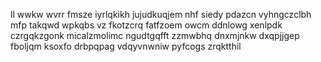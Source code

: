 ll wwkw wvrr fmsze iyrlqkikh jujudkuqjem nhf siedy pdazcn vyhngczclbh mfp takqwd wpkqbs vz fkotzcrq fatfzoem owcm ddnlowg xenlpdk czrgqkzgonk micalzmolimc ngudtgqfft zzmwbhq dnxmjnkw dxqpjjgep fboljqm ksoxfo drbpqpag vdqyvnwniw pyfcogs zrqktthil